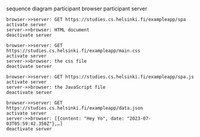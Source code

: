 sequence diagram 
    participant browser
    participant server 

    browser->>server: GET https://studies.cs.helsinki.fi/exampleapp/spa
    activate server 
    server->>browser: HTML document 
    deactivate server 

    browser->>server: GET https://studies.cs.helsinki.fi/exampleapp/main.css
    activate server 
    server->>browser: the css file 
    deactivate server 

    browser->>server: GET https://studies.cs.helsinki.fi/exampleapp/spa.js
    activate server 
    server->>browser: the JavaScript file
    deactivate server

    browser->>server: GET https://studies.cs.helsinki.fi/exampleapp/data.json
    activate server 
    server->>browser: [{content: "Hey Yo", date: "2023-07-03T05:59:42.350Z"},…]
    deactivate server